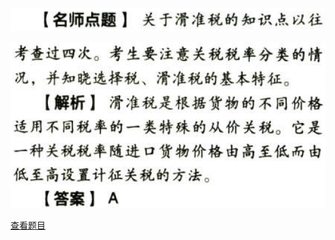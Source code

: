![](a78148161255cce60631fa63fc789a3d.png)

![](8933e08e60fc14eb9a859bfdc6e4d820.png)

[查看题目](../关税.本章真题.md#3-题目)

